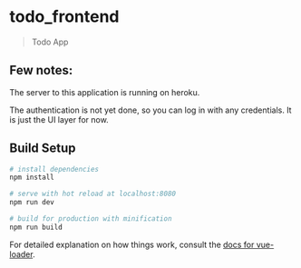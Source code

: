# todo_frontend

> Todo App

## Few notes:

The server to this application is running on heroku. 

The authentication is not yet done, so you can log in with any credentials. It
is just the UI layer for now.

## Build Setup

``` bash
# install dependencies
npm install

# serve with hot reload at localhost:8080
npm run dev

# build for production with minification
npm run build
```

For detailed explanation on how things work, consult the [docs for vue-loader](http://vuejs.github.io/vue-loader).
